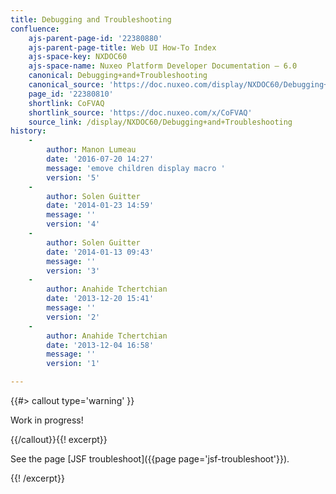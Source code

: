 ```yaml
---
title: Debugging and Troubleshooting
confluence:
    ajs-parent-page-id: '22380880'
    ajs-parent-page-title: Web UI How-To Index
    ajs-space-key: NXDOC60
    ajs-space-name: Nuxeo Platform Developer Documentation — 6.0
    canonical: Debugging+and+Troubleshooting
    canonical_source: 'https://doc.nuxeo.com/display/NXDOC60/Debugging+and+Troubleshooting'
    page_id: '22380810'
    shortlink: CoFVAQ
    shortlink_source: 'https://doc.nuxeo.com/x/CoFVAQ'
    source_link: /display/NXDOC60/Debugging+and+Troubleshooting
history:
    - 
        author: Manon Lumeau
        date: '2016-07-20 14:27'
        message: 'emove children display macro '
        version: '5'
    - 
        author: Solen Guitter
        date: '2014-01-23 14:59'
        message: ''
        version: '4'
    - 
        author: Solen Guitter
        date: '2014-01-13 09:43'
        message: ''
        version: '3'
    - 
        author: Anahide Tchertchian
        date: '2013-12-20 15:41'
        message: ''
        version: '2'
    - 
        author: Anahide Tchertchian
        date: '2013-12-04 16:58'
        message: ''
        version: '1'

---
```

{{#> callout type='warning' }}

Work in progress!

{{/callout}}{{! excerpt}}

See the page [JSF troubleshoot]({{page page='jsf-troubleshoot'}}).

{{! /excerpt}}